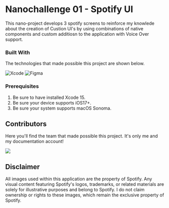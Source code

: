 # Nanochallenge 01 - Spotify UI

This nano-project develops 3 spotify screens to reinforce my knowlede about the creation of Custion UI's by using combinations of native components and custom additiosn to the application with Voice Over support. 

### Built With
The technologies that made possible this project are shown below.

![Xcode](https://img.shields.io/badge/Xcode-007ACC?style=for-the-badge&logo=Xcode&logoColor=white)
![Figma](https://img.shields.io/badge/figma-%23F24E1E.svg?style=for-the-badge&logo=figma&logoColor=white)

<!-- GETTING STARTED -->

### Prerequisites

1. Be sure to have installed Xcode 15.
2. Be sure your device supports iOS17+.
3. Be sure your system supports macOS Sonoma.

<!-- CONTRIBUTING -->
## Contributors

Here you'll find the team that made possible this project. It's only me and my documentation account!

<a target="_blank" href="https://github.com/axel3246/Smart-TrafficAgent-TEC/graphs/contributors">
  <img src="https://stg.contrib.rocks/image?repo=axel3246/Smart-TrafficAgent-TEC" />
</a>

<!-- LICENSE -->
## Disclaimer

All images used within this application are the property of Spotify. Any visual content featuring Spotify's logos, trademarks, or related materials are solely for illustrative purposes and belong to Spotify. 
I do not claim ownership or rights to these images, which remain the exclusive property of Spotify.
